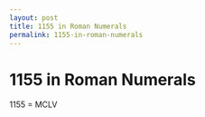 ```yaml
---
layout: post
title: 1155 in Roman Numerals
permalink: 1155-in-roman-numerals
---
```


# 1155 in Roman Numerals

1155 = MCLV

